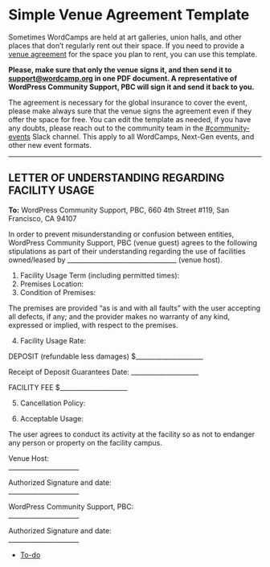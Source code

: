 # Simple Venue Agreement Template

Sometimes WordCamps are held at art galleries, union halls, and other places that don’t regularly rent out their space. If you need to provide a [venue agreement](https://make.wordpress.org/community/handbook/wordcamp-organizer/first-steps/venue-contract/) for the space you plan to rent, you can use this template.

**Please, make sure that only the venue signs it, and then send it to support@wordcamp.org in one PDF document. A representative of WordPress Community Support, PBC will sign it and send it back to you.**

The agreement is necessary for the global insurance to cover the event, please make always sure that the venue signs the agreement even if they offer the space for free. You can edit the template as needed, if you have any doubts, please reach out to the community team in the [#community-events](https://make.wordpress.org/community/tag/community-events/) Slack channel. This apply to all WordCamps, Next-Gen events, and other new event formats.

* * *

## LETTER OF UNDERSTANDING REGARDING FACILITY USAGE

**To:** WordPress Community Support, PBC, 660 4th Street #119, San Francisco, CA 94107

In order to prevent misunderstanding or confusion between entities, WordPress Community Support, PBC (venue guest) agrees to the following stipulations as part of their understanding regarding the use of facilities owned/leased by \_\_\_\_\_\_\_\_\_\_\_\_\_\_\_\_\_\_\_\_\_\_\_\_\_\_\_\_\_\_\_\_\_\_ (venue host).

1.  Facility Usage Term (including permitted times):
2.  Premises Location:
3.  Condition of Premises:

The premises are provided “as is and with all faults” with the user accepting all defects, if any; and the provider makes no warranty of any kind, expressed or implied, with respect to the premises.

4.  Facility Usage Rate:

DEPOSIT (refundable less damages) $\_\_\_\_\_\_\_\_\_\_\_\_\_\_\_\_\_\_\_\_\_

Receipt of Deposit Guarantees Date: \_\_\_\_\_\_\_\_\_\_\_\_\_\_\_\_\_\_\_\_\_

FACILITY FEE $\_\_\_\_\_\_\_\_\_\_\_\_\_\_\_\_\_\_\_\_\_

5.  Cancellation Policy:

5.  Acceptable Usage:

The user agrees to conduct its activity at the facility so as not to endanger any person or property on the facility campus.

Venue Host:  
\_\_\_\_\_\_\_\_\_\_\_\_\_\_\_\_\_\_\_\_\_\_  

Authorized Signature and date:  
\_\_\_\_\_\_\_\_\_\_\_\_\_\_\_\_\_\_\_\_\_\_  

WordPress Community Support, PBC:  
\_\_\_\_\_\_\_\_\_\_\_\_\_\_\_\_\_\_\_\_\_\_  

Authorized Signature and date:  
\_\_\_\_\_\_\_\_\_\_\_\_\_\_\_\_\_\_\_\_\_\_  

*   [To-do](# "To-do")